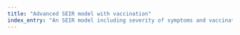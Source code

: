 ```yaml
---
title: "Advanced SEIR model with vaccination"
index_entry: "An SEIR model including severity of symptoms and vaccination"
---
```


